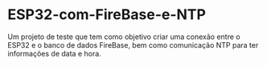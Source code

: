 # ESP32-com-FireBase-e-NTP
Um projeto de teste que tem como objetivo criar uma conexão entre o ESP32 e o banco de dados FireBase, bem como comunicação NTP para ter informações de data e hora.

